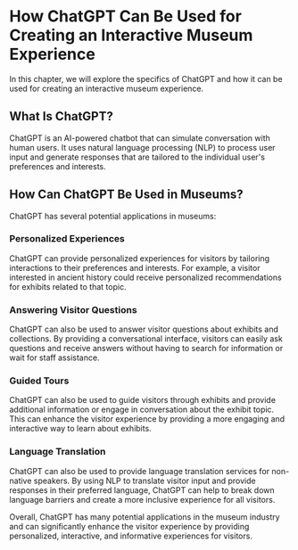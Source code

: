 How ChatGPT Can Be Used for Creating an Interactive Museum Experience
=======================================================================================================

In this chapter, we will explore the specifics of ChatGPT and how it can be used for creating an interactive museum experience.

What Is ChatGPT?
----------------

ChatGPT is an AI-powered chatbot that can simulate conversation with human users. It uses natural language processing (NLP) to process user input and generate responses that are tailored to the individual user's preferences and interests.

How Can ChatGPT Be Used in Museums?
-----------------------------------

ChatGPT has several potential applications in museums:

### Personalized Experiences

ChatGPT can provide personalized experiences for visitors by tailoring interactions to their preferences and interests. For example, a visitor interested in ancient history could receive personalized recommendations for exhibits related to that topic.

### Answering Visitor Questions

ChatGPT can also be used to answer visitor questions about exhibits and collections. By providing a conversational interface, visitors can easily ask questions and receive answers without having to search for information or wait for staff assistance.

### Guided Tours

ChatGPT can also be used to guide visitors through exhibits and provide additional information or engage in conversation about the exhibit topic. This can enhance the visitor experience by providing a more engaging and interactive way to learn about exhibits.

### Language Translation

ChatGPT can also be used to provide language translation services for non-native speakers. By using NLP to translate visitor input and provide responses in their preferred language, ChatGPT can help to break down language barriers and create a more inclusive experience for all visitors.

Overall, ChatGPT has many potential applications in the museum industry and can significantly enhance the visitor experience by providing personalized, interactive, and informative experiences for visitors.

